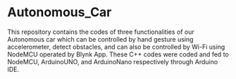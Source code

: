 # Autonomous_Car
This repository contains the codes of three functionalities of our Autonomous car which can be controlled by hand gesture using accelerometer, detect obstacles, and can also be controlled by Wi-Fi using NodeMCU operated by Blynk App. These C++ codes were coded and fed to NodeMCU, ArduinoUNO, and ArduinoNano respectively through Arduino IDE. 
